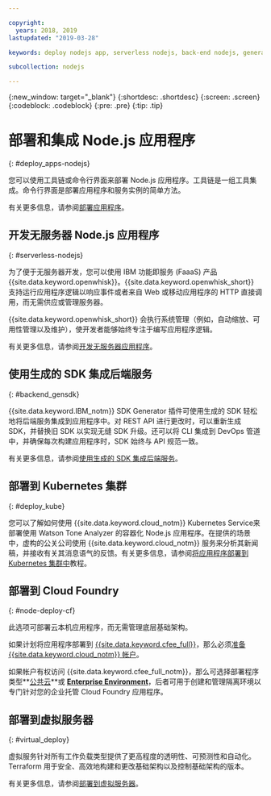 ```yaml
---

copyright:
  years: 2018, 2019
lastupdated: "2019-03-28"

keywords: deploy nodejs app, serverless nodejs, back-end nodejs, generated sdk nodejs, cloud foundry deploy nodejs, kubernetes deploy nodejs, virtual nodejs

subcollection: nodejs

---
```


{:new_window: target="_blank"}
{:shortdesc: .shortdesc}
{:screen: .screen}
{:codeblock: .codeblock}
{:pre: .pre}
{:tip: .tip}

# 部署和集成 Node.js 应用程序
{: #deploy_apps-nodejs}

您可以使用工具链或命令行界面来部署 Node.js 应用程序。工具链是一组工具集成。命令行界面是部署应用程序和服务实例的简单方法。


有关更多信息，请参阅[部署应用程序](/docs/apps/dep-app-tool.html#deploying-apps)。

## 开发无服务器 Node.js 应用程序
{: #serverless-nodejs}

为了便于无服务器开发，您可以使用 IBM 功能即服务 (FaaaS) 产品 {{site.data.keyword.openwhisk}}。{{site.data.keyword.openwhisk_short}} 支持运行应用程序逻辑以响应事件或者来自 Web 或移动应用程序的 HTTP 直接调用，而无需供应或管理服务器。

{{site.data.keyword.openwhisk_short}} 会执行系统管理（例如，自动缩放、可用性管理以及维护），使开发者能够始终专注于编写应用程序逻辑。

有关更多信息，请参阅[开发无服务器应用程序](/docs/apps/deploying/functions.html#serverless)。

## 使用生成的 SDK 集成后端服务
{: #backend_gensdk}

{{site.data.keyword.IBM_notm}} SDK Generator 插件可使用生成的 SDK 轻松地将后端服务集成到应用程序中。对 REST API 进行更改时，可以重新生成 SDK，并替换旧 SDK 以实现无缝 SDK 升级。还可以将 CLI 集成到 DevOps 管道中，并确保每次构建应用程序时，SDK 始终与 API 规范一致。

有关更多信息，请参阅[使用生成的 SDK 集成后端服务](/docs/swift/backend/cli_sdkgen.html#sdkgen-cli)。

## 部署到 Kubernetes 集群
{: #deploy_kube}

您可以了解如何使用 {{site.data.keyword.cloud_notm}} Kubernetes Service来部署使用 Watson Tone Analyzer 的容器化 Node.js 应用程序。在提供的场景中，虚构的公关公司使用 {{site.data.keyword.cloud_notm}} 服务来分析其新闻稿，并接收有关其消息语气的反馈。有关更多信息，请参阅[将应用程序部署到 Kubernetes  集群中](/docs/containers/cs_tutorials_apps.html#cs_apps_tutorial)教程。

## 部署到 Cloud Foundry
{: #node-deploy-cf}

此选项可部署云本机应用程序，而无需管理底层基础架构。

如果计划将应用程序部署到 [{{site.data.keyword.cfee_full}}](/docs/cloud-foundry/index.html#about)，那么必须[准备 {{site.data.keyword.cloud_notm}} 帐户](/docs/cloud-foundry/prepare-account.html#prepare)。

如果帐户有权访问 {{site.data.keyword.cfee_full_notm}}，那么可选择部署程序类型**[公共云](/docs/cloud-foundry-public/about-cf.html#about-cf)**或 **[Enterprise Environment](/docs/cloud-foundry-public/cfee.html#cfee)**，后者可用于创建和管理隔离环境以专门针对您的企业托管 Cloud Foundry 应用程序。

## 部署到虚拟服务器
{: #virtual_deploy}

虚拟服务针对所有工作负载类型提供了更高程度的透明性、可预测性和自动化。Terraform 用于安全、高效地构建和更改基础架构以及控制基础架构的版本。

有关更多信息，请参阅[部署到虚拟服务器](/docs/apps/vsi-deploy.html#vsi-deploy)。
